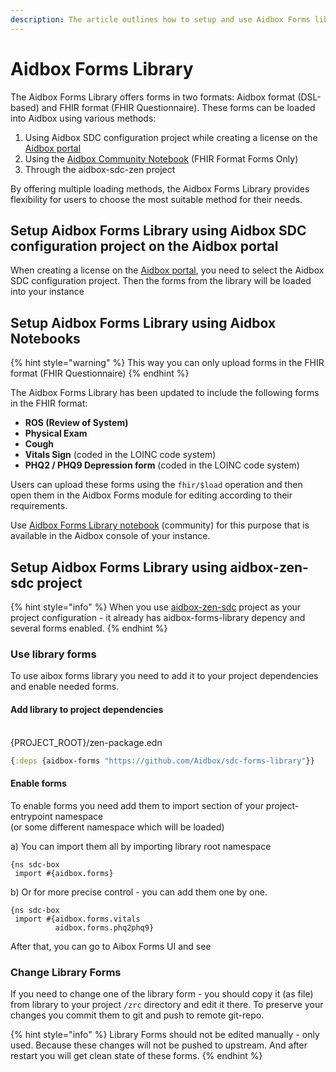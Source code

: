 ```yaml
---
description: The article outlines how to setup and use Aidbox Forms library
---
```


# Aidbox Forms Library

The Aidbox Forms Library offers forms in two formats: Aidbox format (DSL-based) and FHIR format (FHIR Questionnaire). These forms can be loaded into Aidbox using various methods:

1. Using Aidbox SDC configuration project while creating a license on the [Aidbox portal](https://aidbox.app/ui/portal#/signin)
2. Using the [Aidbox Community Notebook](https://aidbox.app/ExportedNotebook/91387a94-fb51-4973-aa28-e9e21f47639b) (FHIR Format Forms Only)
3. Through the aidbox-sdc-zen  project

By offering multiple loading methods, the Aidbox Forms Library provides flexibility for users to choose the most suitable method for their needs.

## Setup Aidbox Forms Library using Aidbox SDC configuration project on the Aidbox portal

When creating a license on the [Aidbox portal](https://aidbox.app/ui/portal#/signin), you need to select the Aidbox SDC configuration project. Then the forms from the library will be loaded into your instance

## Setup Aidbox Forms Library using Aidbox Notebooks

{% hint style="warning" %}
This way you can only upload forms in the FHIR format (FHIR Questionnaire)
{% endhint %}

The Aidbox Forms Library has been updated to include the following forms in the FHIR format:

* **ROS (Review of System)**
* **Physical Exam**
* **Cough**
* **Vitals Sign** (coded in the LOINC code system)
* **PHQ2 / PHQ9 Depression form** (coded in the LOINC code system)

Users can upload these forms using the `fhir/$load` operation and then open them in the Aidbox Forms module for editing according to their requirements.&#x20;

Use [Aidbox Forms Library notebook](https://aidbox.app/ExportedNotebook/88275c87-00f3-4d1b-8811-1f650a19e41a) (community) for this purpose that is available in the Aidbox console of your instance.

## Setup Aidbox Forms Library using aidbox-zen-sdc project

{% hint style="info" %}
When you use [aidbox-zen-sdc](https://github.com/HealthSamurai/aidbox-zen-sdc) project as your project configuration - it already has aidbox-forms-library depency and several forms enabled.
{% endhint %}

### Use library forms

To use aibox forms library you need to add it to your project dependencies and enable needed forms.

#### Add library to project dependencies

\
{PROJECT\_ROOT}/zen-package.edn

```clojure
{:deps {aidbox-forms "https://github.com/Aidbox/sdc-forms-library"}}

```

#### Enable forms

To enable forms you need add them to import section of your project-entrypoint namespace \
(or some different namespace which will be loaded)

a) You can import them all by importing library root namespace

```
{ns sdc-box
 import #{aidbox.forms}
```

b) Or for more precise control - you can add them one by one.

```
{ns sdc-box
 import #{aidbox.forms.vitals 
          aidbox.forms.phq2phq9}
```

After that, you can go to Aibox Forms UI and see

### Change Library Forms

If you need to change one of the library form - you should copy it (as file) from library to your project `/zrc` directory and edit it there. To preserve your changes you commit them to git and push to remote git-repo.

{% hint style="info" %}
Library Forms should not be edited manually - only used. Because these changes will not be pushed to upstream. And after restart you will get clean state of these forms.
{% endhint %}

